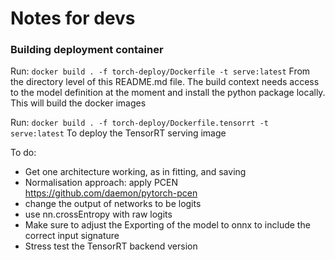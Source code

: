 # Notes for devs 






### Building deployment container
Run: 
`docker build . -f torch-deploy/Dockerfile -t serve:latest`
From the directory level of this README.md file. The build context needs access to the model definition at the moment and install the python package locally. 
This will build the docker images

Run:
`docker build . -f torch-deploy/Dockerfile.tensorrt -t serve:latest` 
To deploy the TensorRT serving image



To do:
- Get one architecture working, as in fitting, and saving 
- Normalisation approach: apply PCEN https://github.com/daemon/pytorch-pcen
- change the output of networks to be logits
- use nn.crossEntropy with raw logits 
- Make sure to adjust the Exporting of the model to onnx to include the correct input signature 
- Stress test the TensorRT backend version